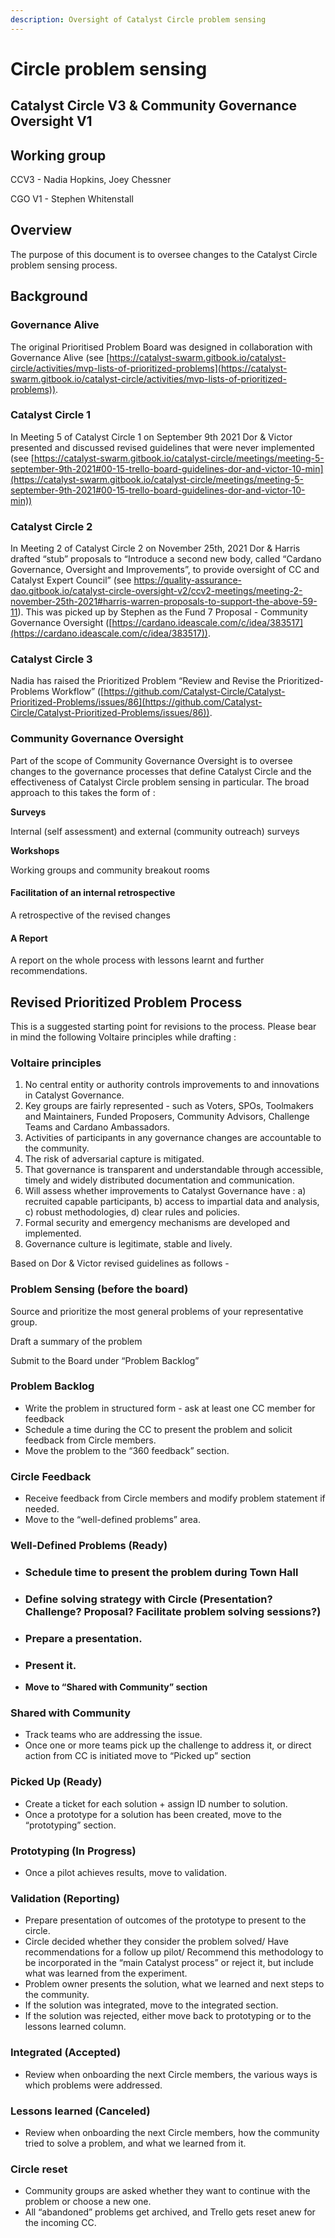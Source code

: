 ```yaml
---
description: Oversight of Catalyst Circle problem sensing
---
```


# Circle problem sensing

## Catalyst Circle V3 & Community Governance Oversight V1

## Working group

CCV3 - Nadia Hopkins, Joey Chessner

CGO V1 - Stephen Whitenstall

## Overview

The purpose of this document is to oversee changes to the Catalyst Circle problem sensing process.

## Background

### Governance Alive&#x20;

The original Prioritised Problem Board was designed in collaboration with Governance Alive (see [https://catalyst-swarm.gitbook.io/catalyst-circle/activities/mvp-lists-of-prioritized-problems](https://catalyst-swarm.gitbook.io/catalyst-circle/activities/mvp-lists-of-prioritized-problems)).

### Catalyst Circle 1

In Meeting 5 of Catalyst Circle 1 on September 9th 2021 Dor & Victor presented and discussed revised guidelines that were never implemented (see [https://catalyst-swarm.gitbook.io/catalyst-circle/meetings/meeting-5-september-9th-2021#00-15-trello-board-guidelines-dor-and-victor-10-min](https://catalyst-swarm.gitbook.io/catalyst-circle/meetings/meeting-5-september-9th-2021#00-15-trello-board-guidelines-dor-and-victor-10-min))

### Catalyst Circle 2

In Meeting 2 of Catalyst Circle 2 on  November 25th, 2021 Dor & Harris drafted “stub” proposals to “Introduce a second new body, called “Cardano Governance, Oversight and Improvements”, to provide oversight of CC and Catalyst Expert Council” (see https://quality-assurance-dao.gitbook.io/catalyst-circle-oversight-v2/ccv2-meetings/meeting-2-november-25th-2021#harris-warren-proposals-to-support-the-above-59-11). This was picked up by Stephen as the Fund 7 Proposal - Community Governance Oversight ([https://cardano.ideascale.com/c/idea/383517](https://cardano.ideascale.com/c/idea/383517)).

### Catalyst Circle 3

Nadia has raised the Prioritized Problem “Review and Revise the Prioritized-Problems Workflow” ([https://github.com/Catalyst-Circle/Catalyst-Prioritized-Problems/issues/86](https://github.com/Catalyst-Circle/Catalyst-Prioritized-Problems/issues/86)).

### Community Governance Oversight

Part of the scope of Community Governance Oversight is to oversee changes to the governance processes that define Catalyst Circle and the effectiveness of Catalyst Circle problem sensing in particular. The broad approach to this takes the form of :&#x20;

**Surveys**

Internal (self assessment) and external (community outreach) surveys

**Workshops**

Working groups and community breakout rooms

#### Facilitation of an internal retrospective

A retrospective of the revised changes

#### A Report

A report on the whole process with lessons learnt and further recommendations.

## Revised Prioritized Problem Process

This is a suggested starting point for revisions to the process. Please bear in mind the following Voltaire principles while drafting :

### Voltaire principles

1. No central entity or authority controls improvements to and innovations in Catalyst Governance.
2. Key groups are fairly represented - such as Voters, SPOs, Toolmakers and Maintainers, Funded Proposers, Community Advisors, Challenge Teams and Cardano Ambassadors.
3. Activities of participants in any governance changes are accountable to the community.
4. The risk of adversarial capture is mitigated.
5. That governance is transparent and understandable through accessible, timely and widely distributed documentation and communication.
6. Will assess whether improvements to Catalyst Governance have : a) recruited capable participants, b) access to impartial data and analysis, c) robust methodologies, d) clear rules and policies.
7. Formal security and emergency mechanisms are developed and implemented.
8. Governance culture is legitimate, stable and lively.

Based on Dor & Victor revised guidelines as follows -&#x20;

### Problem Sensing (before the board)

Source and prioritize the most general problems of your representative group.

Draft a summary of the problem

Submit to the Board under “Problem Backlog”

### Problem Backlog

* Write the problem in structured form - ask at least one CC member for feedback
* Schedule a time during the CC to present the problem and solicit feedback from Circle members.
* Move the problem to the “360 feedback” section.

### Circle Feedback

* Receive feedback from Circle members and modify problem statement if needed.
* Move to the “well-defined problems” area.

### Well-Defined Problems (Ready)

* ### Schedule time to present the problem during Town Hall
* ### **Define solving strategy with Circle (Presentation? Challenge? Proposal? Facilitate problem solving sessions?)**
* ### **Prepare a presentation.**
* ### **Present it.**
* **Move to “Shared with Community” section**

### Shared with Community

* Track teams who are addressing the issue.
* Once one or more teams pick up the challenge to address it, or direct action from CC is initiated move to “Picked up” section

### Picked Up (Ready)

* Create a ticket for each solution + assign ID number to solution.
* Once a prototype for a solution has been created, move to the “prototyping” section.

### Prototyping (In Progress)

* Once a pilot achieves results, move to validation.

### Validation (Reporting)

* Prepare presentation of outcomes of the prototype to present to the circle.
* Circle decided whether they consider the problem solved/ Have recommendations for a follow up pilot/ Recommend this methodology to be incorporated in the “main Catalyst process” or reject it, but include what was learned from the experiment.
* Problem owner presents the solution, what we learned and next steps to the community.
* If the solution was integrated, move to the integrated section.
* If the solution was rejected, either move back to prototyping or to the lessons learned column.

### Integrated (Accepted)

* Review when onboarding the next Circle members, the various ways is which problems were addressed.

### Lessons learned (Canceled)

* Review when onboarding the next Circle members, how the community tried to solve a problem, and what we learned from it.

### Circle reset

* Community groups are asked whether they want to continue with the problem or choose a new one.
* All “abandoned” problems get archived, and Trello gets reset anew for the incoming CC.

